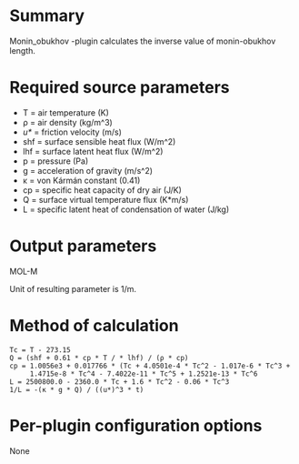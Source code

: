 # Summary

Monin_obukhov -plugin calculates the inverse value of monin-obukhov length.

# Required source parameters

* T = air temperature (K)
* ρ = air density (kg/m^3)
* _u*_ = friction velocity (m/s)
* shf = surface sensible heat flux (W/m^2)
* lhf = surface latent heat flux (W/m^2)
* p = pressure (Pa)
* g = acceleration of gravity (m/s^2)
* κ = von Kármán constant (0.41)
* cp = specific heat capacity of dry air (J/K)
* Q = surface virtual temperature flux (K*m/s)
* L = specific latent heat of condensation of water (J/kg)

# Output parameters

MOL-M

Unit of resulting parameter is 1/m.

# Method of calculation

    Tc = T - 273.15
    Q = (shf + 0.61 * cp * T / * lhf) / (ρ * cp)
    cp = 1.0056e3 + 0.017766 * (Tc + 4.0501e-4 * Tc^2 - 1.017e-6 * Tc^3 +
         1.4715e-8 * Tc^4 - 7.4022e-11 * Tc^5 + 1.2521e-13 * Tc^6
    L = 2500800.0 - 2360.0 * Tc + 1.6 * Tc^2 - 0.06 * Tc^3
    1/L = -(κ * g * Q) / ((u*)^3 * t)

# Per-plugin configuration options

None
